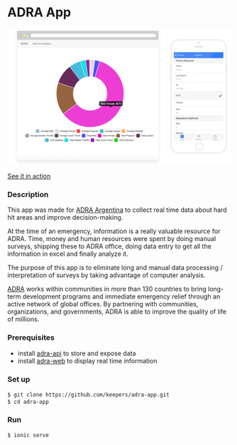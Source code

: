 # ADRA App

![](readme-image.png "Screenshot")

[See it in action](https://vimeo.com/155266006)

### Description

This app was made for [ADRA Argentina](http://www.adraargentina.org/) to collect real time data about hard hit areas and improve decision-making.

At the time of an emergency, information is a really valuable resource for ADRA. Time, money and human resources were spent by doing manual surveys, shipping these to ADRA office, doing data entry to get all the information in excel and finally analyze it.

The purpose of this app is to eliminate long and manual data processing / interpretation of surveys by taking advantage of computer analysis.

[ADRA](http://www.adraargentina.org/) works within communities in more than 130 countries to bring long-term development programs and immediate emergency relief through an active network of global offices. By partnering with communities, organizations, and governments, ADRA is able to improve the quality of life of millions.

### Prerequisites
* install [adra-api](https://github.com/keepers/adra-api) to store and expose data
* install [adra-web](https://github.com/keepers/adra-web) to display real time information

### Set up
```
$ git clone https://github.com/keepers/adra-app.git
$ cd adra-app
```

### Run
```
$ ionic serve
```
